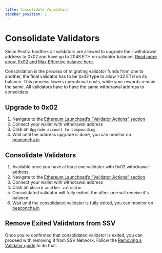 ```yaml
---
title: Consolidate Validators
sidebar_position: 2
---
```


# Consolidate Validators

Since Pectra hardfork all validators are allowed to upgrade their withdrawal address to 0x02 and have up to 2048 ETH on validator balance. [Read more about 0x02 and Max Effective balance here](https://www.kiln.fi/post/next-ethereum-upgrade-how-pectra-will-enhance-the-staking-experience).

Consolidation is the process of migrating validator funds from one to another, the final validator has to be 0x02 type to allow >32 ETH on its balance. This process lowers operational costs, while your rewards remain the same. All validators have to have the same withdrawal address to consolidate.

## Upgrade to 0x02 
1. Navigate to the [Ethereum Launchpad’s “Validator Actions” section](https://launchpad.ethereum.org/en/validator-actions)
2. Connect your wallet with withdrawal address
3. Click on `Upgrade account to compounding`
4. Wait until the address upgrade is done, you can monitor on [beaconcha.in](https://beaconcha.in/)

## Consolidate Validators
1. Available once you have at least one validator with 0x02 withdrawal address.
2. Navigate to the [Ethereum Launchpad’s “Validator Actions” section](https://launchpad.ethereum.org/en/validator-actions)
3. Connect your wallet with withdrawal address
4. Click on `Absorb another validator`
5. Consolidated validator will fully exited, the other one will receive it's balance
6. Wait until the consolidated validator is fully exited, you can monitor on [beaconcha.in](https://beaconcha.in/)

## Remove Exited Validators from SSV
Once you're confirmed that consolidated validator is exited, you can proceed with removing it from SSV Network. Follow the [Removing a Validator guide](/stakers/validator-offboarding/removing-a-validator.md) to do that.
